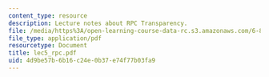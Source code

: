 ```yaml
---
content_type: resource
description: Lecture notes about RPC Transparency.
file: /media/https%3A/open-learning-course-data-rc.s3.amazonaws.com/6-824-distributed-computer-systems-engineering-spring-2006/4d9be57b6b16c24e0b37e74f77b03fa9_lec5_rpc.pdf
file_type: application/pdf
resourcetype: Document
title: lec5_rpc.pdf
uid: 4d9be57b-6b16-c24e-0b37-e74f77b03fa9
---
```

